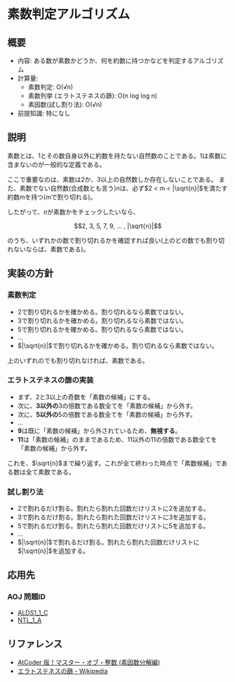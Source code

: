 # 素数判定アルゴリズム

## 概要

- 内容: ある数が素数かどうか、何を約数に持つかなどを判定するアルゴリズム
- 計算量:
  - 素数判定: O(√n)
  - 素数列挙 (エラトステネスの篩): O(n log log n)
  - 素因数(試し割り法): O(√n)
- 前提知識: 特になし

## 説明

素数とは、1とその数自身以外に約数を持たない自然数のことである。1は素数に含まないのが一般的な定義である。

ここで重要なのは、素数は2か、3以上の自然数しか存在しないことである。
また、素数でない自然数(合成数とも言う)$n$は、必ず$2 < m < |\sqrt{n}|$を満たす約数$m$を持つ($m$で割り切れる)。

したがって、$n$が素数かをチェックしたいなら、

$$2, 3, 5, 7, 9, ... , |\sqrt{n}|$$

のうち、いずれかの数で割り切れるかを確認すれば良い(上のどの数でも割り切れないならば、素数である)。

## 実装の方針

### 素数判定

- 2で割り切れるかを確かめる。割り切れるなら素数ではない。
- 3で割り切れるかを確かめる。割り切れるなら素数ではない。
- 5で割り切れるかを確かめる。割り切れるなら素数ではない。
- ...
- $|\sqrt{n}|$で割り切れるかを確かめる。割り切れるなら素数ではない。

上のいずれのでも割り切れなければ、素数である。

### エラトステネスの篩の実装

- まず、2と3以上の奇数を「素数の候補」にする。
- 次に、**3以外の**3の倍数である数全てを「素数の候補」から外す。
- 次に、**5以外の**5の倍数である数全てを「素数の候補」から外す。
- ...
- **9**は既に「素数の候補」から外されているため、**無視する**。
- **11**は「素数の候補」のままであるため、11以外の11の倍数である数全てを「素数の候補」から外す。

これを、$\sqrt{n}$まで繰り返す。これが全て終わった時点で「素数候補」である数は全て素数である。

### 試し割り法

- 2で割れるだけ割る。割れたら割れた回数だけリストに2を追加する。
- 3で割れるだけ割る。割れたら割れた回数だけリストに3を追加する。
- 5で割れるだけ割る。割れたら割れた回数だけリストに5を追加する。
- ...
- $|\sqrt{n}|$で割れるだけ割る。割れたら割れた回数だけリストに$|\sqrt{n}|$を追加する。

## 応用先

### AOJ 問題ID

- [ALDS1_1_C](https://onlinejudge.u-aizu.ac.jp/courses/lesson/1/ALDS1/1/ALDS1_1_C)
- [NTL_1_A](https://onlinejudge.u-aizu.ac.jp/courses/library/6/NTL/1/NTL_1_A)

## リファレンス

- [AtCoder 版！マスター・オブ・整数 (素因数分解編)](https://qiita.com/drken/items/a14e9af0ca2d857dad23)
- [エラトステネスの篩 - Wikipedia](https://ja.wikipedia.org/wiki/%E3%82%A8%E3%83%A9%E3%83%88%E3%82%B9%E3%83%86%E3%83%8D%E3%82%B9%E3%81%AE%E7%AF%A9)
